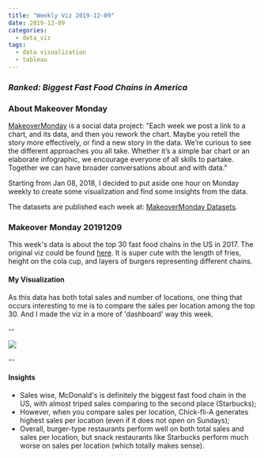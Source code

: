 ```yaml
---
title: "Weekly Viz 2019-12-09"
date: 2019-12-09
categories:
  - data_viz
tags:
  - data visualization
  - tableau
---
```


### *Ranked: Biggest Fast Food Chains in America*


### About Makeover Monday

[MakeoverMonday](http://www.makeovermonday.co.uk/) is a social data project:
"Each week we post a link to a chart, and its data, and then you rework the chart.
Maybe you retell the story more effectively, or find a new story in the data.
We’re curious to see the different approaches you all take. Whether it’s a simple bar chart or an elaborate infographic, we encourage everyone of all skills to partake.
Together we can have broader conversations about and with data."

Starting from Jan 08, 2018, I decided to put aside one hour on Monday weekly to create some visualization and find some insights from the data.

The datasets are published each week at: [MakeoverMonday Datasets](http://www.makeovermonday.co.uk/data/).

### Makeover Monday 20191209

This week's data is about the top 30 fast food chains in the US in 2017. The original viz could be found [here](https://www.visualcapitalist.com/biggest-fast-food-chains-in-america/). It is super cute with the length of fries, height on the cola cup, and layers of burgers representing different chains.  

#### My Visualization

As this data has both total sales and number of locations, one thing that occurs interesting to me is to compare the sales per location among the top 30. And I made the viz in a more of 'dashboard' way this week.  

--  
<div class='tableauPlaceholder' id='viz1575948992864' style='position: relative'>
<noscript><a href='#'>
  <img alt=' ' src='https:&#47;&#47;public.tableau.com&#47;static&#47;images&#47;Ma&#47;MakeOverMonday20191209&#47;FastFoodChainUS2017&#47;1_rss.png' style='border: none' />
</a></noscript>
<object class='tableauViz'  style='display:none;'>
  <param name='host_url' value='https%3A%2F%2Fpublic.tableau.com%2F' />
  <param name='embed_code_version' value='3' />
  <param name='site_root' value='' />
  <param name='name' value='MakeOverMonday20191209&#47;FastFoodChainUS2017' />
  <param name='tabs' value='no' />
  <param name='toolbar' value='yes' />
  <param name='static_image' value='https:&#47;&#47;public.tableau.com&#47;static&#47;images&#47;Ma&#47;MakeOverMonday20191209&#47;FastFoodChainUS2017&#47;1.png' />
  <param name='animate_transition' value='yes' />
  <param name='display_static_image' value='yes' />
  <param name='display_spinner' value='yes' />
  <param name='display_overlay' value='yes' />
  <param name='display_count' value='yes' />
</object></div>         
<script type='text/javascript'>          
  var divElement = document.getElementById('viz1575948992864');       
  var vizElement = divElement.getElementsByTagName('object')[0];      
  if ( divElement.offsetWidth > 800 ) { vizElement.style.width='800px';vizElement.style.height='827px';} else if ( divElement.offsetWidth > 500 ) { vizElement.style.width='800px';vizElement.style.height='827px';} else { vizElement.style.width='100%';vizElement.style.height='1177px';}              
  var scriptElement = document.createElement('script');             
  scriptElement.src = 'https://public.tableau.com/javascripts/api/viz_v1.js';      
  vizElement.parentNode.insertBefore(scriptElement, vizElement);                
</script>
  
  
--  

#### Insights
* Sales wise, McDonald's is definitely the biggest fast food chain in the US, with almost triped sales comparing to the second place (Starbucks);  
* However, when you compare sales per location, Chick-fli-A generates highest sales per location (even if it does not open on Sundays);  
* Overall, burger-type restaurants perform well on both total sales and sales per location, but snack restaurants like Starbucks perform much worse on sales per location (which totally makes sense).  

